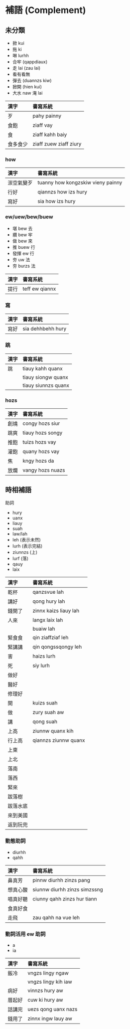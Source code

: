 # 補語 (Complement)

## 未分類

* 掀 kui
* 拖 ki
* 啉 lurhh
* 合牢 (qappdiaux)
* 走 lai (zau lai)
* 看有看無
* 彈去 (duannzs kiw)
* 掀開 (hien kui)
* 大水 naw 淹 lai

| 漢字 | 書寫系統 |
| :--- | :--- |
| 歹 | pahy painny |
| 食飽 | ziaff vay |
| 食 | ziaff kahh baiy |
| 食多食少 | ziaff zuew ziaff ziury |

### how

| 漢字 | 書寫系統 |
| :--- | :--- |
| 湠空氣變歹 | tuanny how kongzskiw vieny painny |
| 行好 | qiannzs how izs hury |
| 寫好 | sia how izs hury |

### ew/uew/bew/buew

* 堪 bew 去
* 纘 bew 牢
* 做 bew 來
* 推 buew 行
* 發揮 ew 行
* 夯 uw 法
* 夯 burzs 法

| 漢字 | 書寫系統 |
| :--- | :--- |
| 提行 | teff ew qiannx |

### 寫

| 漢字 | 書寫系統 |
| :--- | :--- |
| 寫好 | sia dehhbehh hury |

### 跳

| 漢字 | 書寫系統 |
| :--- | :--- |
| 跳 | tiauy kahh quanx |
| | tiauy siongw quanx |
| | tiauy siunnzs quanx |

### hozs

| 漢字 | 書寫系統 |
| :--- | :--- |
| 創燒 | congy hozs siur |
| 跳爽 | tiauy hozs songy |
| 推飽 | tuizs hozs vay |
| 灌飽 | quany hozs vay |
| 焦 | kngy hozs da |
| 放爛 | vangy hozs nuazs |

## 時相補語

助詞

* hury
* uanx
* liauy
* suah
* law/lah
* leh (表示未然)
* lurh (表示完結)
* ziunnzs (上)
* lurf (落)
* qauy
* laix

| 漢字 | 書寫系統 |
| :--- | :--- |
| 乾杯 | qanzsvue lah |
| 講好 | qong hury lah |
| 錢開了 | zinnx kaizs liauy lah |
| 人來 | langx laix lah |
|| buaiw lah |
| 緊食食 | qin ziaffziaf leh |
| 緊講講 | qin qongssqongy leh |
| 害 | haizs lurh |
| 死 | siy lurh |
| 做好 ||
| 醫好 ||
| 修理好 ||
| 開 | kuizs suah |
| 做 | zury suah aw |
| 講 | qong suah |
| 上高 | ziunnw quanx kih |
| 行上高 | qiannzs ziunnw quanx |
| 上東 ||
| 上北 ||
| 落南 ||
| 落西 ||
| 緊來 ||
| 跋落樹 ||
| 跋落水底 ||
| 來到美國 ||
| 返到阮兜 ||

### 動態助詞

* diurhh
* qahh

| 漢字 | 書寫系統 |
| :--- | :--- |
| 鼻真芳 | pinnw diurhh zinzs pang |
| 想真心酸 | siunnw diurhh zinzs simzssng |
| 唱真好聽 | ciunny qahh zinzs hur tiann |
| 食真好食 ||
| 走飛 | zau qahh na vue leh |

### 動詞活用 ew 助詞

* a
* ia

| 漢字 | 書寫系統 |
| :--- | :--- |
| 飯冷 | vngzs lingy ngaw |
|| vngzs lingy kih iaw |
| 病好 | vinnzs hury aw |
| 厝起好 | cuw ki hury aw |
| 話講完 | uezs qong uanx nazs |
| 錢用了 | zinnx ingw lauy aw |
